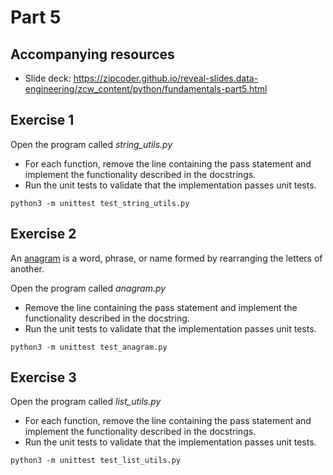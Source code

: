# Part 5

## Accompanying resources
* Slide deck: https://zipcoder.github.io/reveal-slides.data-engineering/zcw_content/python/fundamentals-part5.html

## Exercise 1

Open the program called *string_utils.py*

* For each function, remove the line containing the pass statement and implement the functionality described in the docstrings.
* Run the unit tests to validate that the implementation passes unit tests. 

```
python3 -m unittest test_string_utils.py 
```

## Exercise 2

An [anagram](https://en.wikipedia.org/wiki/Anagram) is a word, phrase, or name formed by rearranging the letters of another.  

Open the program called *anagram.py*

* Remove the line containing the pass statement and implement the functionality described in the docstring.
* Run the unit tests to validate that the implementation passes unit tests. 

```
python3 -m unittest test_anagram.py 
```

## Exercise 3 

Open the program called *list_utils.py*

* For each function, remove the line containing the pass statement and implement the functionality described in the docstrings.
* Run the unit tests to validate that the implementation passes unit tests. 

```
python3 -m unittest test_list_utils.py 
```